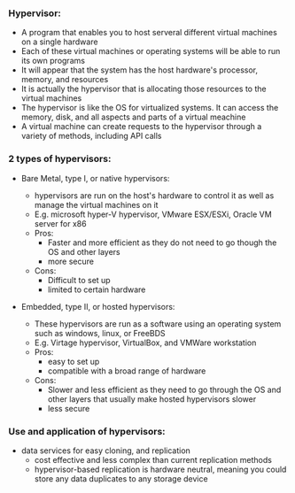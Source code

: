 ### Hypervisor:
 - A program that enables you to host serveral different virtual machines on a single hardware
 - Each of these virtual machines or operating systems will be able to run its own programs
 - It will appear that the system has the host hardware's processor, memory, and resources
 - It is actually the hypervisor that is allocating those resources to the virtual machines
 - The hypervisor is like the OS for virtualized systems. It can access the memory, disk, and all aspects and parts of a virtual meachine
 - A virtual machine can create requests to the hypervisor through a variety of methods, including API calls

### 2 types of hypervisors:
 - Bare Metal, type I,  or native hypervisors:
   - hypervisors are run on the host's hardware to control it as well as manage the virtual machines on it
   - E.g. microsoft hyper-V hypervisor, VMware ESX/ESXi, Oracle VM server for x86
   - Pros:
     - Faster and more efficient as they do not need to go though the OS and other layers
     - more secure
   - Cons:
     - Difficult to set up
     - limited to certain hardware


 - Embedded, type II,  or hosted hypervisors:
   - These hypervisors are run as a software using an operating system such as windows, linux, or FreeBDS
   - E.g. Virtage hypervisor, VirtualBox, and VMWare workstation
   - Pros:
     - easy to set up
     - compatible with a broad range of hardware
   - Cons:
     - Slower and less efficient as they need to go through the OS and other layers that usually make hosted hypervisors slower
     - less secure

### Use and application of hypervisors:
 - data services for easy cloning, and replication
   - cost effective and less complex than current replication methods
   - hypervisor-based replication is hardware neutral, meaning you could store any data duplicates to any storage device


